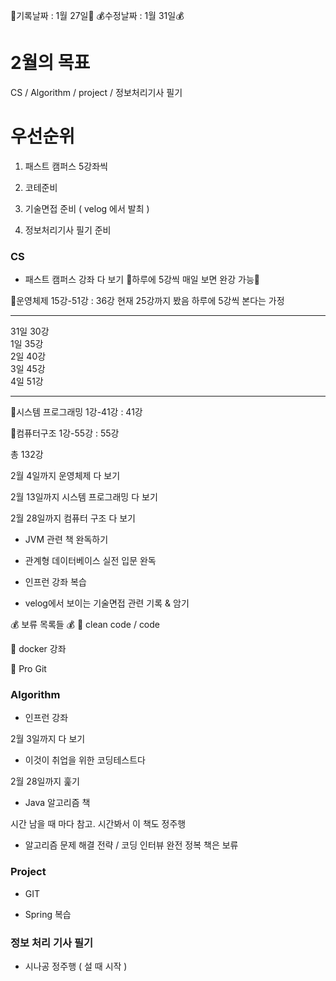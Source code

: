 🍺기록날짜 : 1월 27일🍺
💰수정날짜 : 1월 31일💰

# 2월의 목표

CS / Algorithm / project / 정보처리기사 필기

# 우선순위

1. 패스트 캠퍼스 5강좌씩

2. 코테준비

3. 기술면접 준비 ( velog 에서 발최 )

4. 정보처리기사 필기 준비

### CS

* 패스트 캠퍼스 강좌 다 보기
🥇하루에 5강씩 매일 보면 완강 가능🥇

📌운영체제 15강-51강 : 36강
 현재 25강까지 봤음
 하루에 5강씩 본다는 가정

___
 31일 30강  
 1일 35강  
 2일 40강  
 3일 45강  
 4일 51강
___

📌시스템 프로그래밍 1강-41강 : 41강         

📌컴퓨터구조 1강-55강 : 55강     

총 132강 

2월 4일까지 운영체제 다 보기

2월 13일까지 시스템 프로그래밍 다 보기

2월 28일까지 컴퓨터 구조 다 보기

* JVM 관련 책 완독하기

* 관계형 데이터베이스 실전 입문 완독

* 인프런 강좌 복습

* velog에서 보이는 기술면접 관련 기록 & 암기

💰 보류 목록들 💰
📌 clean code / code

📌 docker 강좌

📌 Pro Git

### Algorithm

* 인프런 강좌 

2월 3일까지 다 보기

* 이것이 취업을 위한 코딩테스트다

2월 28일까지 훑기

* Java 알고리즘 책

시간 남을 때 마다 참고. 시간봐서 이 책도 정주행

* 알고리즘 문제 해결 전략 / 코딩 인터뷰 완전 정복 책은 보류

### Project

* GIT

* Spring 복습

### 정보 처리 기사 필기

* 시나공 정주행 ( 설 때 시작 )